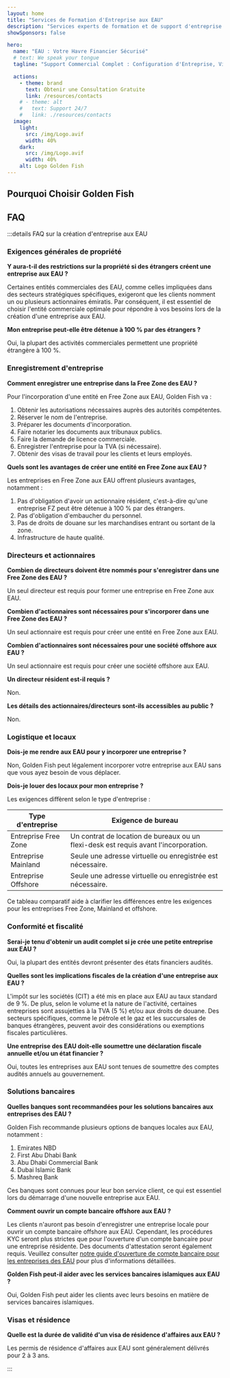 ```yaml
---
layout: home
title: "Services de Formation d'Entreprise aux EAU"
description: "Services experts de formation et de support d'entreprise aux EAU. Configuration d'entreprise, services bancaires, fiscaux, juridiques et solutions de visa. Paiement uniquement après approbation."
showSponsors: false

hero:
  name: "EAU : Votre Havre Financier Sécurisé"
  # text: We speak your tongue
  tagline: "Support Commercial Complet : Configuration d'Entreprise, Visas, Services Bancaires. <span class='hl'>Pas de succès — pas de frais</span>."

  actions:
    - theme: brand
      text: Obtenir une Consultation Gratuite
      link: /resources/contacts
    # - theme: alt
    #   text: Support 24/7
    #   link: ./resources/contacts
  image:
    light:
      src: /img/Logo.avif
      width: 40%
    dark:
      src: /img/Logo.avif
      width: 40%
    alt: Logo Golden Fish
---
```


<FeatureCards :features="[
  {
    title: 'Guide de Création d\'Entreprise',
    details: 'Guide complet pour créer des entreprises en **Free Zone, offshore, Mainland, succursale**.',
    items: [
      'Propriété étrangère à 100% disponible en Free Zones et Mainland',
      'Taux d\'imposition bas - seulement 9% d\'impôt sur les sociétés',
      'Pas de contrôle des changes - rapatriement facile des capitaux'
    ],
    linkText: 'Learn more',
    link: '/uae-business/offer/company-registration/',
    icon: {
      light: '/img/iStock-2051326997.avif',
      dark: '/img/iStock-1448478309.jpg',
      alt: 'Guide de création d\'entreprise'
    }
  },
  {
    title: 'Ouverture de Compte Bancaire',
    details: 'Ouvrez facilement des comptes bancaires professionnels ou personnels auprès des banques de confiance des EAU.',
    items: [
      'Services PRO complets pour les approbations gouvernementales',
      'Configuration complète du package bancaire',
      '**Taux de réussite de 96%**',
    ],
    linkText: 'Learn more',
    link: '/uae-business/offer/banking/',
    icon: {
      light: '/img/iStock-2153786564.avif',
      dark: '/img/iStock-2166793628.avif',
      alt: 'Services bancaires'
    }
  },
  {
    title: 'Golden Visa et Résidence',
    details: 'Obtenez un **Golden Visa** des EAU pour une résidence à long terme avec un processus de demande simplifié.',
    items: [
      '**Pas besoin d\'entrer aux EAU tous les 6 mois**',
      'Validité de 10 ans avec option de renouvellement sous conditions qualifiantes',
      'Taux de réussite de 92%',
    ],
    linkText: 'Learn more',
    link: '/uae-business/offer/golden-visa/',
    icon: {
      light: '/img/iStock-1312241253.avif',
      dark: '/img/ILONMASKID.webp',
      alt: 'Services de visa'
    }
  },
]" />

<FeatureCards :features="[
  {
    title: 'Services de Conformité',
    details: 'Nos experts vous guident à travers les exigences réglementaires complexes des EAU, y compris les rapports ESR et les déclarations UBO.',
    items: [],
    linkText: 'Learn more',
    link: '/uae-business/company-registration/Protect-Your-Business',
    icon: {
      light: '/img/iStock-1299393716.avif',
      dark: '/img/iStock-2149731304.avif',
      alt: 'Services de conformité'
    }
  },
  {
    title: 'Impôt sur les Sociétés et TVA',
    details: 'Conseils d\'experts pour assurer la conformité aux obligations d\'impôt sur les sociétés et de TVA auprès de l\'Autorité Fiscale Fédérale (FTA).',
    items: [],
    linkText: 'Learn more',
    link: '/uae-business/company-registration/accounting-legal',
    icon: {
      light: '/img/iStock-1018285934.avif',
      dark: '/img/iStock-584576538.avif',
      alt: 'Services fiscaux'
    }
  },
  {
    title: 'Services Juridiques',
    details: 'L\'équipe juridique conseille sur les lois des EAU concernant les fusions-acquisitions, la restructuration d\'entreprise, le financement et la résolution des litiges.',
    items: [],
    linkText: 'Learn more',
    link: '/uae-business/company-registration/Protect-Your-Business',
    icon: {
      light: '/img/iStock-650045508.avif',
      dark: '/img/iStock-1498627598.avif',
      alt: 'Services juridiques'
    }
  },
  {
    title: 'Comptabilité et Paie',
    details: 'Nos comptables gèrent les finances, assurant la comptabilité, le rapprochement, la paie et le support d\'audit, économisant les coûts de recrutement.',
    items: [],
    linkText: 'Learn more',
    link: '/resources/contacts',
    icon: {
      light: '/img/iStock-1022793868.avif',
      dark: '/img/iStock-1320130292.jpg',
      alt: 'Services comptables'
    }
  },
]" />

## Pourquoi Choisir Golden Fish

<BenefitsList :features="[
  {
    icon: '🏢',
    title: 'Expertise Locale aux EAU',
    text: 'Des spécialistes dédiés à Dubai fournissent des conseils d\'experts à chaque étape du processus.'
  },
  {
    icon: '📊',
    title: 'Taux de Réussite Prouvé',
    text: 'Plus de 90% de taux d\'approbation avec des centaines de visas, comptes bancaires et enregistrements d\'entreprises délivrés via notre traitement premium.'
  },
  {
    icon: '💸',
    title: '**Frais Basés sur le Succès**',
    text: '[Payez uniquement après approbation](/uae-business/benefits/success-based-fees). Transparence totale sans frais cachés.'
  },
]" />

## FAQ

:::details FAQ sur la création d'entreprise aux EAU

### Exigences générales de propriété

**Y aura-t-il des restrictions sur la propriété si des étrangers créent une entreprise aux EAU ?**

Certaines entités commerciales des EAU, comme celles impliquées dans des secteurs stratégiques spécifiques, exigeront que les clients nomment un ou plusieurs actionnaires émiratis. Par conséquent, il est essentiel de choisir l'entité commerciale optimale pour répondre à vos besoins lors de la création d'une entreprise aux EAU.

**Mon entreprise peut-elle être détenue à 100 % par des étrangers ?**

Oui, la plupart des activités commerciales permettent une propriété étrangère à 100 %.

### Enregistrement d'entreprise

**Comment enregistrer une entreprise dans la Free Zone des EAU ?**

Pour l'incorporation d'une entité en Free Zone aux EAU, Golden Fish va :

1. Obtenir les autorisations nécessaires auprès des autorités compétentes.
2. Réserver le nom de l'entreprise.
3. Préparer les documents d'incorporation.
4. Faire notarier les documents aux tribunaux publics.
5. Faire la demande de licence commerciale.
6. Enregistrer l'entreprise pour la TVA (si nécessaire).
7. Obtenir des visas de travail pour les clients et leurs employés.

**Quels sont les avantages de créer une entité en Free Zone aux EAU ?**

Les entreprises en Free Zone aux EAU offrent plusieurs avantages, notamment :

1. Pas d'obligation d'avoir un actionnaire résident, c'est-à-dire qu'une entreprise FZ peut être détenue à 100 % par des étrangers.
2. Pas d'obligation d'embaucher du personnel.
3. Pas de droits de douane sur les marchandises entrant ou sortant de la zone.
4. Infrastructure de haute qualité.

### Directeurs et actionnaires

**Combien de directeurs doivent être nommés pour s'enregistrer dans une Free Zone des EAU ?**

Un seul directeur est requis pour former une entreprise en Free Zone aux EAU.

**Combien d'actionnaires sont nécessaires pour s'incorporer dans une Free Zone des EAU ?**

Un seul actionnaire est requis pour créer une entité en Free Zone aux EAU.

**Combien d'actionnaires sont nécessaires pour une société offshore aux EAU ?**

Un seul actionnaire est requis pour créer une société offshore aux EAU.

**Un directeur résident est-il requis ?**

Non.

**Les détails des actionnaires/directeurs sont-ils accessibles au public ?**

Non.

### Logistique et locaux

**Dois-je me rendre aux EAU pour y incorporer une entreprise ?**

Non, Golden Fish peut légalement incorporer votre entreprise aux EAU sans que vous ayez besoin de vous déplacer.

**Dois-je louer des locaux pour mon entreprise ?**

Les exigences diffèrent selon le type d'entreprise :

| Type d'entreprise | Exigence de bureau |
| ----------------- | --------------------------------------------------------------------------------------- |
| Entreprise Free Zone | Un contrat de location de bureaux ou un flexi-desk est requis avant l'incorporation. |
| Entreprise Mainland | Seule une adresse virtuelle ou enregistrée est nécessaire. |
| Entreprise Offshore | Seule une adresse virtuelle ou enregistrée est nécessaire. |

Ce tableau comparatif aide à clarifier les différences entre les exigences pour les entreprises Free Zone, Mainland et offshore.

### Conformité et fiscalité

**Serai-je tenu d'obtenir un audit complet si je crée une petite entreprise aux EAU ?**

Oui, la plupart des entités devront présenter des états financiers audités.

**Quelles sont les implications fiscales de la création d'une entreprise aux EAU ?**

L'impôt sur les sociétés (CIT) a été mis en place aux EAU au taux standard de 9 %. De plus, selon le volume et la nature de l'activité, certaines entreprises sont assujetties à la TVA (5 %) et/ou aux droits de douane. Des secteurs spécifiques, comme le pétrole et le gaz et les succursales de banques étrangères, peuvent avoir des considérations ou exemptions fiscales particulières.

**Une entreprise des EAU doit-elle soumettre une déclaration fiscale annuelle et/ou un état financier ?**

Oui, toutes les entreprises aux EAU sont tenues de soumettre des comptes audités annuels au gouvernement.

### Solutions bancaires

**Quelles banques sont recommandées pour les solutions bancaires aux entreprises des EAU ?**

Golden Fish recommande plusieurs options de banques locales aux EAU, notamment :

1. Emirates NBD
2. First Abu Dhabi Bank
3. Abu Dhabi Commercial Bank
4. Dubai Islamic Bank
5. Mashreq Bank

Ces banques sont connues pour leur bon service client, ce qui est essentiel lors du démarrage d'une nouvelle entreprise aux EAU.

**Comment ouvrir un compte bancaire offshore aux EAU ?**

Les clients n'auront pas besoin d'enregistrer une entreprise locale pour ouvrir un compte bancaire offshore aux EAU. Cependant, les procédures KYC seront plus strictes que pour l'ouverture d'un compte bancaire pour une entreprise résidente. Des documents d'attestation seront également requis. Veuillez consulter [notre guide d'ouverture de compte bancaire pour les entreprises des EAU](./uae-business/company-registration/banking) pour plus d'informations détaillées.

**Golden Fish peut-il aider avec les services bancaires islamiques aux EAU ?**

Oui, Golden Fish peut aider les clients avec leurs besoins en matière de services bancaires islamiques.

### Visas et résidence

**Quelle est la durée de validité d'un visa de résidence d'affaires aux EAU ?**

Les permis de résidence d'affaires aux EAU sont généralement délivrés pour 2 à 3 ans.

:::